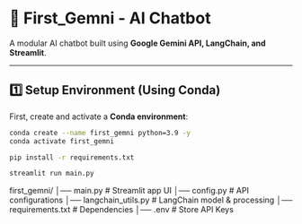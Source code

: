 # 🚀 First_Gemni - AI Chatbot  

A modular AI chatbot built using **Google Gemini API, LangChain, and Streamlit**.

---

## **1️⃣ Setup Environment (Using Conda)**  
First, create and activate a **Conda environment**:  
```bash
conda create --name first_gemni python=3.9 -y
conda activate first_gemni
```

```bash
pip install -r requirements.txt
```

```bash
streamlit run main.py
```

first_gemni/
│── main.py               # Streamlit app UI
│── config.py             # API configurations
│── langchain_utils.py    # LangChain model & processing
│── requirements.txt      # Dependencies
│── .env                  # Store API Keys

